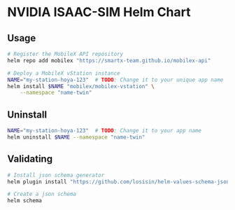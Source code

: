 # NVIDIA ISAAC-SIM Helm Chart

## Usage

```bash
# Register the MobileX API repository
helm repo add mobilex "https://smartx-team.github.io/mobilex-api"

# Deploy a MobileX vStation instance
NAME="my-station-hoya-123"  # TODO: Change it to your unique app name
helm install $NAME "mobilex/mobilex-vstation" \
    --namespace "name-twin"
```

## Uninstall

```bash
NAME="my-station-hoya-123"  # TODO: Change it to your app name
helm uninstall $NAME --namespace "name-twin"
```

## Validating

```bash
# Install json schema generator
helm plugin install "https://github.com/losisin/helm-values-schema-json.git"

# Create a json schema
helm schema
```
